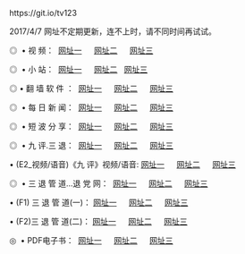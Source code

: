 <p>https://git.io/tv123<p>2017/4/7 网址不定期更新，连不上时，请不同时间再试试。
<p>◎   • 视 频： 
<a href="http://k.squirly.info/tv/index.html" target="_blank">网址一</a> 　 
<a href="http://k.squirly.info/9018.html" target="_blank">网址二</a> 　 
<a href="http://k.squirly.info/9449.html" target="_blank">网址三</a></p>
<p>◎ </span>  •  小 站：  
<a href="http://k.squirly.info/go/tv4.html" target="_blank">网址一</a> 　 
<a href="http://k.squirly.info/go/tv5.html" target="_blank">网址二</a>   
<a href="http://k.squirly.info/go/tv6.html" target="_blank">网址三</a></p>
<p>◎  • 翻 墙 软 件 ：  
<a href="http://k.squirly.info/ff/index.html" target="_blank">网址一</a> 　 
<a href="http://k.squirly.info/s/read/a1_nd.html" target="_blank">网址二</a> 　 
<a href="http://k.squirly.info/ff/index.html" target="_blank">网址三</a></p>
<p>◎ </span>  • 每 日 新 闻：  
<a href="http://k.squirly.info/day/index.html" target="_blank">网址一</a> 　 
<a href="http://k.squirly.info/day/index.html" target="_blank">网址二</a> 　 
<a href="http://k.squirly.info/day/index.html" target="_blank">网址三</a></p>
<p>◎ </span>  • 短 波 分 享：  
<a href="http://k.squirly.info/h/index.html" target="_blank">网址一</a> 　 
<a href="http://k.squirly.info/h/index.html" target="_blank">网址二</a> 　 
<a href="http://k.squirly.info/h/index.html" target="_blank">网址三</a></p>
<p>◎   • 九 评.三 退：  
<a href="http://k.squirly.info/tt/index.html" target="_blank">网址一</a> 　 
<a href="http://k.squirly.info/v2/index.html" target="_blank">网址二</a> 　 
<a href="http://k.squirly.info/t/index.html" target="_blank">网址三</a> 　</p>
<p>  • (E2_视频/语音)《九 评》视频/语音: 
<a href="http://k.squirly.info/7738.html" target="_blank">网址一</a> 　 
<a href="http://k.squirly.info/7614.html" target="_blank">网址二</a> 　 
<a href="http://k.squirly.info/7633.html" target="_blank">网址三</a></p>
<p>◎   • 三 退 管 道...退 党 网：  
<a href="http://k.squirly.info/go/td1.html" target="_blank">网址一</a> 　 
<a href="http://k.squirly.info/go/td2.html" target="_blank">网址二</a> 　 
<a href="http://k.squirly.info/go/td3.html" target="_blank">网址三</a></p>
<p>  • (F1) 三 退 管 道(一)： 
<a href="http://k.squirly.info/dd/" target="_blank">网址一</a> 　 
<a href="http://k.squirly.info/s/read/a1_tdx.html" target="_blank">网址二</a> 　 
<a href="http://k.squirly.info/dd/" target="_blank">网址三</a></p>
<p>  • (F2)三 退 管 道(二)： 
<a href="http://k.squirly.info/d/" target="_blank">网址一</a> 　 
<a href="http://k.squirly.info/d/" target="_blank">网址二</a> 　 
<a href="http://k.squirly.info/d/" target="_blank">网址三</a></p>
<p>◎   • PDF电子书：  
<a href="http://k.squirly.info/p/" target="_blank">网址一</a> 　 
<a href="http://k.squirly.info/p/" target="_blank">网址二</a> 　 
<a href="http://k.squirly.info/p/" target="_blank">网址三</a></p>
